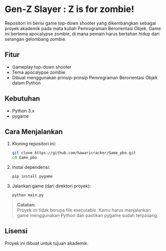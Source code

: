 # Gen-Z Slayer : Z is for zombie!

Repositori ini berisi game top-down shooter yang dikembangkan sebagai proyek akademik pada mata kuliah Pemrograman Berorientasi Objek. Game ini bertema apocalypse zombie, di mana pemain harus bertahan hidup dari serangan gelombang zombie.

## Fitur

- Gameplay top-down shooter
- Tema apocalypse zombie
- Dibuat menggunakan prinsip-prinsip Pemrograman Berorientasi Objek dalam Python

## Kebutuhan

- Python 3.x
- pygame

## Cara Menjalankan

1. Kloning repositori ini:
   ```bash
   git clone https://github.com/hawaricracker/Game_pbo.git
   cd Game_pbo
   ```

2. Instal dependensi:
   ```bash
   pip install pygame
   ```

3. Jalankan game (dari direktori proyek):
   ```bash
   python main.py
   ```

> **Catatan:**  
> Proyek ini tidak berupa file executable. Kamu harus menjalankan game menggunakan Python dan pastikan pygame sudah terpasang.

## Lisensi

Proyek ini dibuat untuk tujuan akademik.

